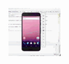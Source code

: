 ![image](https://github.com/black-angle/weather-application2/blob/master/app/src/main/res/drawable/test.gif)
